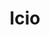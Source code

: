 ---
title: "lcio"
layout: cache
categories: [package, develop]
meta: {"versions": ["2.22.2"], "compilers": ["gcc@=11.4.0"], "oss": ["ubuntu22.04"], "platforms": ["linux"], "targets": ["x86_64_v3"], "stacks": ["hep", "root"], "num_specs": 6, "num_specs_by_stack": {"root": 6, "hep": 6}}
spec_details: [{"hash": "cmhpykm6rmnut7ecvq4nscdf7pyed4cv", "compiler": "gcc@=11.4.0", "versions": ["2.22.2"], "os": "ubuntu22.04", "platform": "linux", "target": "x86_64_v3", "variants": ["build_system=cmake", "build_type=Release", "cxxstd=20", "~examples", "generator=make", "~ipo", "~jar", "+rootdict"], "stacks": ["root", "hep"], "size": "-", "tarball": "https://binaries.spack.io/develop/build_cache/linux-ubuntu22.04-x86_64_v3/gcc-11.4.0/lcio-2.22.2/linux-ubuntu22.04-x86_64_v3-gcc-11.4.0-lcio-2.22.2-cmhpykm6rmnut7ecvq4nscdf7pyed4cv.spack"}, {"hash": "4wjwjhsytqsuon7bwflzuqk2japvx4v4", "compiler": "gcc@=11.4.0", "versions": ["2.22.2"], "os": "ubuntu22.04", "platform": "linux", "target": "x86_64_v3", "variants": ["build_system=cmake", "build_type=Release", "cxxstd=20", "~examples", "generator=make", "~ipo", "~jar", "+rootdict"], "stacks": ["root", "hep"], "size": "-", "tarball": "https://binaries.spack.io/develop/build_cache/linux-ubuntu22.04-x86_64_v3/gcc-11.4.0/lcio-2.22.2/linux-ubuntu22.04-x86_64_v3-gcc-11.4.0-lcio-2.22.2-4wjwjhsytqsuon7bwflzuqk2japvx4v4.spack"}, {"hash": "lamhyof65eipt7y5uiwuqv2jes6rb7nz", "compiler": "gcc@=11.4.0", "versions": ["2.22.2"], "os": "ubuntu22.04", "platform": "linux", "target": "x86_64_v3", "variants": ["build_system=cmake", "build_type=Release", "cxxstd=20", "~examples", "generator=make", "~ipo", "~jar", "+rootdict"], "stacks": ["root", "hep"], "size": "-", "tarball": "https://binaries.spack.io/develop/build_cache/linux-ubuntu22.04-x86_64_v3/gcc-11.4.0/lcio-2.22.2/linux-ubuntu22.04-x86_64_v3-gcc-11.4.0-lcio-2.22.2-lamhyof65eipt7y5uiwuqv2jes6rb7nz.spack"}, {"hash": "u5ferwpqe4twv37lugmiwpccfdcxt7im", "compiler": "gcc@=11.4.0", "versions": ["2.22.2"], "os": "ubuntu22.04", "platform": "linux", "target": "x86_64_v3", "variants": ["build_system=cmake", "build_type=Release", "cxxstd=20", "~examples", "generator=make", "~ipo", "~jar", "+rootdict"], "stacks": ["root", "hep"], "size": "-", "tarball": "https://binaries.spack.io/develop/build_cache/linux-ubuntu22.04-x86_64_v3/gcc-11.4.0/lcio-2.22.2/linux-ubuntu22.04-x86_64_v3-gcc-11.4.0-lcio-2.22.2-u5ferwpqe4twv37lugmiwpccfdcxt7im.spack"}, {"hash": "6ddiu5rlpasmduijs7yvkfygrp5sfdln", "compiler": "gcc@=11.4.0", "versions": ["2.22.2"], "os": "ubuntu22.04", "platform": "linux", "target": "x86_64_v3", "variants": ["build_system=cmake", "build_type=Release", "cxxstd=20", "~examples", "generator=make", "~ipo", "~jar", "+rootdict"], "stacks": ["root", "hep"], "size": "-", "tarball": "https://binaries.spack.io/develop/build_cache/linux-ubuntu22.04-x86_64_v3/gcc-11.4.0/lcio-2.22.2/linux-ubuntu22.04-x86_64_v3-gcc-11.4.0-lcio-2.22.2-6ddiu5rlpasmduijs7yvkfygrp5sfdln.spack"}, {"hash": "c5xjwkdjq2rw35ksetqc4txiunup7qlp", "compiler": "gcc@=11.4.0", "versions": ["2.22.2"], "os": "ubuntu22.04", "platform": "linux", "target": "x86_64_v3", "variants": ["build_system=cmake", "build_type=Release", "cxxstd=20", "~examples", "generator=make", "~ipo", "~jar", "+rootdict"], "stacks": ["root", "hep"], "size": "-", "tarball": "https://binaries.spack.io/develop/build_cache/linux-ubuntu22.04-x86_64_v3/gcc-11.4.0/lcio-2.22.2/linux-ubuntu22.04-x86_64_v3-gcc-11.4.0-lcio-2.22.2-c5xjwkdjq2rw35ksetqc4txiunup7qlp.spack"}]
---
